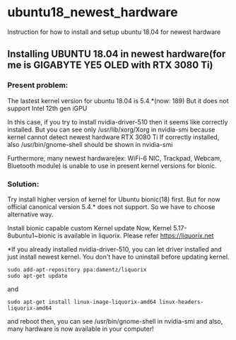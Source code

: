 # ubuntu18_newest_hardware
Instruction for how to install and setup ubuntu 18.04 for newest hardware

## Installing UBUNTU 18.04 in newest hardware(for me is GIGABYTE YE5 OLED with RTX 3080 Ti)

### Present problem:
The lastest kernel version for ubuntu 18.04 is 5.4.*(now: 189)
But it does not support Intel 12th gen iGPU

In this case, if you try to install nvidia-driver-510 then it seems like correctly installed.
But you can see only
/usr/lib/xorg/Xorg in nvidia-smi
because kernel cannot detect newest hardware RTX 3080 Ti
If correctly installed, also /usr/bin/gnome-shell should be shown in nvidia-smi


Furthermore, many newest hardware(ex: WiFi-6 NIC, Trackpad, Webcam, Bluetooth module) is unable to use in present kernel versions for bionic.


### Solution:
Try install higher version of kernel for Ubuntu bionic(18) first. But for now official canonical version 5.4.* does not support.
So we have to choose alternative way.

Install bionic capable custom Kernel update
Now, Kernel 5.17-8ubuntu1~bionic is available in liquorix.
Please refer https://liquorix.net


*If you already installed nvidia-driver-510, you can let driver installed and just install newest kernel.
You don't have to uninstall before updating kernel.


    sudo add-apt-repository ppa:damentz/liquorix
    sudo apt-get update


and


    sudo apt-get install linux-image-liquorix-amd64 linux-headers-liquorix-amd64



and reboot then,
you can see 
/usr/bin/gnome-shell in nvidia-smi
and also, many hardware is now available in your computer!
